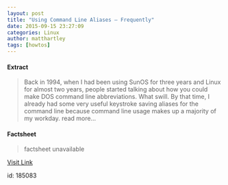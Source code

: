 ```yaml
---
layout: post
title: "Using Command Line Aliases – Frequently"
date: 2015-09-15 23:27:09
categories: Linux
author: matthartley
tags: [howtos]
---
```



#### Extract
>Back in 1994, when I had been using SunOS for three years and Linux for almost two years, people started talking about how you could make DOS command line abbreviations. What swill. By that time, I already had some very useful keystroke saving aliases for the command line because command line usage makes up a majority of my workday. read more...

#### Factsheet
>factsheet unavailable

[Visit Link](http://www.tuxmachines.org/node/80179)

id:  185083



